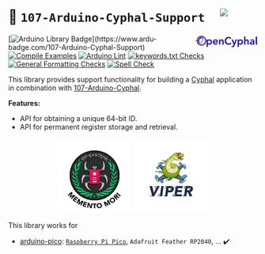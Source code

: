 <a href="https://107-systems.org/"><img align="right" src="https://raw.githubusercontent.com/107-systems/.github/main/logo/107-systems.png" width="15%"></a>
:floppy_disk: `107-Arduino-Cyphal-Support`
==========================================
<a href="https://opencyphal.org/"><img align="right" src="https://raw.githubusercontent.com/107-systems/.github/main/logo/opencyphal.svg" width="25%"></a>
[![Arduino Library Badge](https://www.ardu-badge.com/badge/107-Arduino-Cyphal-Support.svg?)](https://www.ardu-badge.com/107-Arduino-Cyphal-Support)
[![Compile Examples](https://github.com/107-systems/107-Arduino-Cyphal-Support/workflows/Compile%20Examples/badge.svg)](https://github.com/107-systems/107-Arduino-Cyphal-Support/actions?workflow=Compile+Examples)
[![Arduino Lint](https://github.com/107-systems/107-Arduino-Cyphal-Support/workflows/Arduino%20Lint/badge.svg)](https://github.com/107-systems/107-Arduino-Cyphal-Support/actions?workflow=Arduino+Lint)
[![keywords.txt Checks](https://github.com/107-systems/107-Arduino-Cyphal-Support/workflows/Extra%20Library%20Checks/badge.svg)](https://github.com/107-systems/107-Arduino-Cyphal-Support/actions?workflow=Extra+Library+Checks)
[![General Formatting Checks](https://github.com/107-systems/107-Arduino-Cyphal-Support/workflows/General%20Formatting%20Checks/badge.svg)](https://github.com/107-systems/107-Arduino-Cyphal-Support/actions?workflow=General+Formatting+Checks)
[![Spell Check](https://github.com/107-systems/107-Arduino-Cyphal-Support/workflows/Spell%20Check/badge.svg)](https://github.com/107-systems/107-Arduino-Cyphal-Support/actions?workflow=Spell+Check)

This library provides support functionality for building a [Cyphal](https://opencyphal.org/) application in combination with [107-Arduino-Cyphal](https://github.com/107-systems/107-Arduino-Cyphal).

**Features:**
* API for obtaining a unique 64-bit ID.
* API for permanent register storage and retrieval.

<p align="center">
  <a href="https://github.com/107-systems/l3xz"><img src="https://raw.githubusercontent.com/107-systems/.github/main/logo/l3xz-logo-memento-mori-github.png" width="30%"></a>
  <a href="https://github.com/107-systems/viper"><img src="https://github.com/107-systems/.github/raw/main/logo/viper.jpg" width="30%"></a>
</p>

This library works for
* [arduino-pico](https://github.com/earlephilhower/arduino-pico): [`Raspberry Pi Pico`](https://www.raspberrypi.org/products/raspberry-pi-pico), `Adafruit Feather RP2040`, ... :heavy_check_mark:
